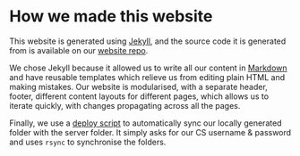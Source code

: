# How we made this website

This website is generated using [Jekyll](http://jekyllrb.com/), and the source code it is generated from is available on our [website repo](https://github.com/ucl-team-8/website).

We chose Jekyll because it allowed us to write all our content in [Markdown](https://daringfireball.net/projects/markdown/syntax) and have reusable templates which relieve us from editing plain HTML and making mistakes. Our website is modularised, with a separate header, footer, different content layouts for different pages, which allows us to iterate quickly, with changes propagating across all the pages.

Finally, we use a [deploy script](https://github.com/ucl-team-8/website/blob/master/deploy.sh) to automatically sync our locally generated folder with the server folder. It simply asks for our CS username & password and uses `rsync` to synchronise the folders.
